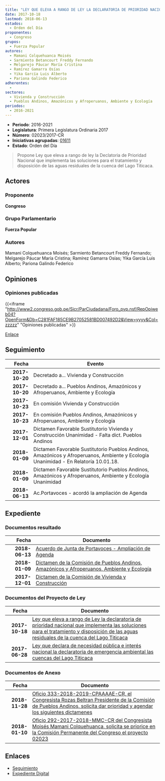 ```yaml
---
title: "LEY QUE ELEVA A RANGO DE LEY LA DECLARATORIA DE PRIORIDAD NACIONAL QUE IMPLEMENTA LAS SOLUCIONES PARA EL TRATAMIENTO Y DISPOSICIÓN DE LAS AGUAS RESIDUALES DE LA CUENCA DEL LAGO TITICACA"
date: 2017-10-18
lastmod: 2018-06-13
estados: 
  - Orden del Día
proponentes: 
  - Congreso
grupos: 
  - Fuerza Popular
autores: 
  - Mamani Colquehuanca Moisés
  - Sarmiento Betancourt Freddy Fernando
  - Melgarejo Páucar María Cristina
  - Ramírez Gamarra Osías
  - Yika García Luis Alberto
  - Pariona Galindo Federico
adherentes: 
  - 
sectores: 
  - Vivienda y Construcción
  - Pueblos Andinos, Amazónicos y Afroperuanos, Ambiente y Ecología
periodos: 
  - 2016-2021
---
```


- **Periodo**: 2016-2021
- **Legislatura**: Primera Legislatura Ordinaria 2017
- **Número**: 02023/2017-CR
- **Iniciativas agrupadas**: [01611](../../01600/01611)
- **Estado**: Orden del Día

> Propone Ley que eleva a rango de ley la Declatoria de Prioridad Nacional que implementa las soluciones para el tratamiento y disposición de las aguas residuales de la cuenca del Lago Titicaca.


## Actores

### Proponente

**Congreso**

### Grupo Parlamentario

**Fuerza Popular**

### Autores

Mamani Colquehuanca Moisés; Sarmiento Betancourt Freddy Fernando; Melgarejo Páucar María Cristina; Ramírez Gamarra Osías; Yika García Luis Alberto; Pariona Galindo Federico


## Opiniones

### Opiniones publicadas

{{<iframe "http://www2.congreso.gob.pe/Sicr/ParCiudadana/Foro_pvp.nsf/RepOpiweb04?OpenForm&Db=C281FAF185CE9B27052581BD007492D2&View=yyyy&Col=zzzzz" "Opiniones publicadas" >}}

[Enlace](http://www2.congreso.gob.pe/Sicr/ParCiudadana/Foro_pvp.nsf/RepOpiweb04?OpenForm&Db=C281FAF185CE9B27052581BD007492D2&View=yyyy&Col=zzzzz)

## Seguimiento

| Fecha | Evento |
|------:|--------|
| **2017-10-20** | Decretado a... Vivienda y Construcción|
| **2017-10-20** | Decretado a... Pueblos Andinos, Amazónicos y Afroperuanos, Ambiente y Ecología|
| **2017-10-23** | En comisión Vivienda y Construcción|
| **2017-10-23** | En comisión Pueblos Andinos, Amazónicos y Afroperuanos, Ambiente y Ecología|
| **2017-12-01** | Dictamen Favorable Sustitutorio Vivienda y Construcción Unanimidad - Falta dict. Pueblos Andinos|
| **2018-01-09** | Dictamen Favorable Sustitutorio Pueblos Andinos, Amazónicos y Afroperuanos, Ambiente y Ecología Unanimidad - En Relatoría 10.01.18.|
| **2018-01-09** | Dictamen Favorable Sustitutorio Pueblos Andinos, Amazónicos y Afroperuanos, Ambiente y Ecología Unanimidad|
| **2018-06-13** | Ac.Portavoces - acordó la ampliación de Agenda|


## Expediente


### Documentos resultado

| Fecha | Documento |
|------:|--------|
| **2018-06-13** | [Acuerdo de Junta de Portavoces - Ampliación de Agenda](http://www.leyes.congreso.gob.pe/Documentos/2016_2021/Acuerdos/Junta_Portavoces/AJP0161120180613.pdf) |
| **2018-01-09** | [Dictamen de la Comisión de Pueblos Andinos, Amazónicos y Afroperuanos, Ambiente y Ecología](http://www.leyes.congreso.gob.pe/Documentos/2016_2021/Dictamenes/Proyectos_de_Ley/01611DC19MAY20180109.pdf) |
| **2017-12-01** | [Dictamen de la Comisión de Vivienda y Construcción](http://www.leyes.congreso.gob.pe/Documentos/2016_2021/Dictamenes/Proyectos_de_Ley/02023DC24MAY20171201.PDF) |

### Documentos del Proyecto de Ley

| Fecha | Documento |
|------:|--------|
| **2017-10-18** | [Ley que eleva a rango de Ley la declaratoria de prioridad nacional que implementa las soluciones para el tratamiento y disposición de las aguas residuales de la cuenca del Lago Titicaca](http://www.leyes.congreso.gob.pe/Documentos/2016_2021/Proyectos_de_Ley_y_de_Resoluciones_Legislativas/PL0202320171018..pdf) |
| **2017-06-28** | [Ley que declara de necesidad pública e interés nacional la declaratoria de emergencia ambiental las cuencas del Lago Titicaca](http://www.leyes.congreso.gob.pe/Documentos/2016_2021/Proyectos_de_Ley_y_de_Resoluciones_Legislativas/PL0161120170628.pdf) |

### Documentos de Anexo

| Fecha | Documento |
|------:|--------|
| **2018-11-28** | [Oficio 333-2018-2019-CPAAAAE-CR, el Congresista Rozas Beltran Presidente de la Comisión de Pueblos Andinos, solicita dar prioridad y agendar los siguientes dictamenes](http://www.leyes.congreso.gob.pe/Documentos/2016_2021/Oficios/Comisiones_Ordinarias/OFICIO-333-2018-2019-CPAAAAE-CR.pdf) |
| **2018-01-10** | [Oficio 292-2017-2018-MMC-CR del Congresista Moisés Mamani Colquehuanca, solicita se priorice en la Comisión Permanente del Congreso el proyecto 02023](http://www.leyes.congreso.gob.pe/Documentos/2016_2021/Oficios/Congresistas/OFICIO-292-2017-2018-MMC-CR.pdf) |

## Enlaces 

- [Seguimiento](http://www2.congreso.gob.pe/Sicr/TraDocEstProc/CLProLey2016.nsf/f7fff46988ca05b1052578e100829cc7/9b9a4cd94fe89e4a052581bd007ccac6?OpenDocument)
- [Expediente Digital](http://www2.congreso.gob.pe/Sicr/TraDocEstProc/CLProLey2016.nsf/f7fff46988ca05b1052578e100829cc7/9b9a4cd94fe89e4a052581bd007ccac6?OpenDocument&Click=05257FB7005EB655.eb71d0cf91d8294e05256cdf006b5706/$Body/0.1C6C)

